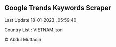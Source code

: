 

## Google Trends Keywords Scraper 
 
Last Update 18-01-2023 , 05:59:40

Country List :
VIETNAM.json



© Abdul Muttaqin 
